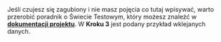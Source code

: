 <div class="p-3 mb-2 bg-light text-dark"><i class="bi bi-info-square"></i> Jeśli czujesz się zagubiony i nie masz pojęcia co tutaj wpisywać, warto przerobić poradnik o <span class="md-correct2">Świecie Testowym</span>, który możesz znaleźć w <b><a target="_blank" href="/pl/documentation/first_steps/">dokumentacji projektu</a></b>. W <b>Kroku 3</b> jest podany przykład wklejanych danych.</div>
